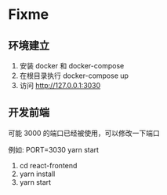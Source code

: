 # Fixme

## 环境建立

1. 安装 docker 和 docker-compose
2. 在根目录执行 docker-compose up
3. 访问 http://127.0.0.1:3030

## 开发前端

可能 3000 的端口已经被使用，可以修改一下端口

例如: PORT=3030 yarn start

1. cd react-frontend
2. yarn install
3. yarn start


